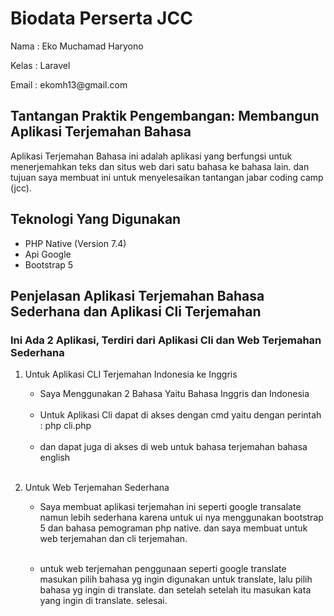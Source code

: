 # Biodata Perserta JCC

<p>Nama : Eko Muchamad Haryono</p>
<p>Kelas : Laravel</p>
<p>Email : <a>ekomh13@gmail.com</a></p>

## Tantangan Praktik Pengembangan: Membangun Aplikasi Terjemahan Bahasa

Aplikasi Terjemahan Bahasa ini adalah aplikasi yang berfungsi untuk menerjemahkan teks dan situs web dari satu bahasa ke bahasa lain. dan tujuan saya membuat ini untuk menyelesaikan tantangan jabar coding camp (jcc).

## Teknologi Yang Digunakan

- PHP Native (Version 7.4)
- Api Google
- Bootstrap 5

## Penjelasan Aplikasi Terjemahan Bahasa Sederhana dan Aplikasi Cli Terjemahan

<h3>Ini Ada 2 Aplikasi, Terdiri dari Aplikasi Cli dan Web Terjemahan Sederhana</h3>

1. Untuk Aplikasi CLI Terjemahan Indonesia ke Inggris<br>

   - Saya Menggunakan 2 Bahasa Yaitu Bahasa Inggris dan Indonesia<br><br>
   - Untuk Aplikasi Cli dapat di akses dengan cmd yaitu dengan perintah : php cli.php<br><br>
   - dan dapat juga di akses di web untuk bahasa terjemahan bahasa english<br><br>

2. Untuk Web Terjemahan Sederhana<br>

   - Saya membuat aplikasi terjemahan ini seperti google transalate namun lebih sederhana karena untuk ui nya menggunakan bootstrap 5 dan bahasa pemograman php native. dan saya membuat untuk web terjemahan dan cli terjemahan.<br><br>

   - untuk web terjemahan penggunaan seperti google translate masukan pilih bahasa yg ingin digunakan untuk translate, lalu pilih bahasa yg ingin di translate. dan setelah setelah itu masukan kata yang ingin di translate. selesai.<br><br>

